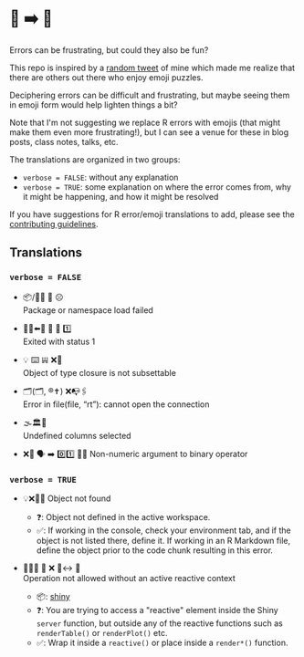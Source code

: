 # 😤 ➡️ 🤣

Errors can be frustrating, but could they also be fun?

This repo is inspired by a [random tweet](https://twitter.com/minebocek/status/1035377949036486656) of mine which made me realize that there are others out there who enjoy emoji puzzles.

Deciphering errors can be difficult and frustrating, but maybe seeing them in emoji form would help lighten things a bit?

Note that I'm not suggesting we replace R errors with emojis (that might make them even more frustrating!), but I can see a venue for these in blog posts, class notes, talks, etc.

The translations are organized in two groups:

- `verbose = FALSE`: without any explanation
- `verbose = TRUE`: some explanation on where the error comes from, why it might be happening, and how it might be resolved

If you have suggestions for R error/emoji translations to add, please see the [contributing guidelines](CONTRIBUTE.md).

## Translations

### `verbose = FALSE`

- 📦/📛🌌 🚚 ☹️  
Package or namespace load failed

- 🚶‍♂️⬅️🚪  🔱  👑  1️⃣  
Exited with status 1

- 💡 ⌨️ 𝍏 ❌🔪  
Object of type closure is not subsettable

- 🗂(🗂, ®️✝️) ❌📭🖇  
Error in file(file, “rt”): cannot open the connection

- 🌫️🏛️🔘  
Undefined columns selected

- ❌🔢 🗣 ➡️ 0️⃣1️⃣ 👩‍⚕️
Non-numeric argument to binary operator

### `verbose = TRUE`

- 💡❌🕵️‍♀️
Object not found
    - ❓: Object not defined in the active workspace.
    - ✅: If working in the console, check your environment tab, and if the object is not listed there, define it. If working in an R Markdown file, define the object prior to the code chunk resulting in this error.

- 👩‍⚕️🔪 🚫 ❌ 🏃‍↔️ 📖  
Operation not allowed without an active reactive context
    - 📦: [shiny](http://shiny.rstudio.com/)
    - ❓: You are trying to access a "reactive" element inside the Shiny `server` function, but outside any of the reactive functions such as `renderTable()` or `renderPlot()` etc.
    - ✅: Wrap it inside a `reactive()` or place inside a `render*()` function.
